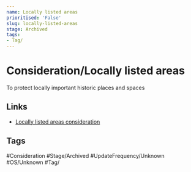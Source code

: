 ```yaml
---
name: Locally listed areas
prioritised: 'False'
slug: locally-listed-areas
stage: Archived
tags:
- Tag/
---
```


# Consideration/Locally listed areas

To protect locally important historic places and spaces

## Links

* [Locally listed areas consideration](https://design.planning.data.gov.uk/planning-consideration/locally-listed-areas)

## Tags

#Consideration #Stage/Archived #UpdateFrequency/Unknown #OS/Unknown #Tag/